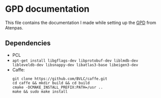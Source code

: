 # GPD documentation
This file contains the documentation I made while setting up the [GPD](https://github.com/rickstaa/gpd) from Atenpas.

## Dependencies
- PCL
- `apt-get install libgflags-dev libprotobuf-dev liblmdb-dev libleveldb-dev libsnappy-dev libatlas3-base libeigen3-dev`
- Caffe:
    ```
    git clone https://github.com/BVLC/caffe.git
    cd caffe && mkdir build && cd build
    cmake -DCMAKE_INSTALL_PREFIX:PATH=/usr ..
    make && sudo make install
    ```
